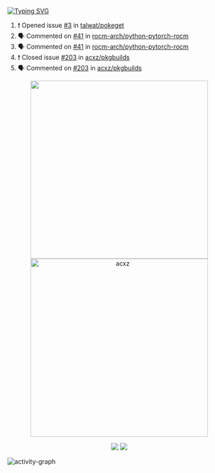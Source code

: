 [![Typing SVG](https://readme-typing-svg.herokuapp.com?size=16&color=AFFFA3&multiline=true&height=75&lines=contributing+to+robotics%2Faerospace%2Fml%2Fgpu+software;packaging+it+for+archlinux;ricer)](https://git.io/typing-svg)

<!--START_SECTION:activity-->
1. ❗️ Opened issue [#3](https://github.com/talwat/pokeget/issues/3) in [talwat/pokeget](https://github.com/talwat/pokeget)
2. 🗣 Commented on [#41](https://github.com/rocm-arch/python-pytorch-rocm/issues/41) in [rocm-arch/python-pytorch-rocm](https://github.com/rocm-arch/python-pytorch-rocm)
3. 🗣 Commented on [#41](https://github.com/rocm-arch/python-pytorch-rocm/issues/41) in [rocm-arch/python-pytorch-rocm](https://github.com/rocm-arch/python-pytorch-rocm)
4. ❗️ Closed issue [#203](https://github.com/acxz/pkgbuilds/issues/203) in [acxz/pkgbuilds](https://github.com/acxz/pkgbuilds)
5. 🗣 Commented on [#203](https://github.com/acxz/pkgbuilds/issues/203) in [acxz/pkgbuilds](https://github.com/acxz/pkgbuilds)
<!--END_SECTION:activity-->

<p align="center">
  <img width="400em" src=https://github-readme-stats.vercel.app/api?username=acxz&include_all_commits=true&show_icons=true />
  <img width="400em" src="https://github-readme-streak-stats.herokuapp.com/?user=acxz&" alt="acxz" />
</p>

<p align="center">
  <img src=https://github-readme-stats.vercel.app/api/top-langs/?username=acxz&layout=compact />
  <img src=https://github-profile-trophy.vercel.app/?username=acxz&row=2&column=4 />
</p>

![activity-graph](https://activity-graph.herokuapp.com/graph?username=acxz&theme=aqua)
